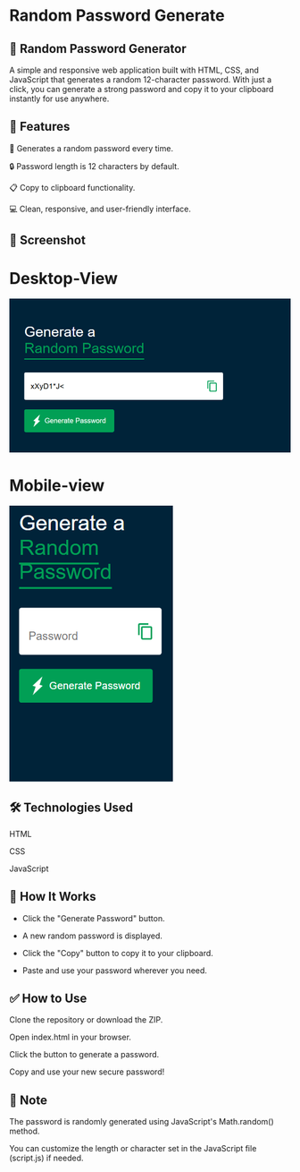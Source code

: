 # Random Password Generate

## 🔐 Random Password Generator
A simple and responsive web application built with HTML, CSS, and JavaScript that generates a random 12-character password. With just a click, you can generate a strong password and copy it to your clipboard instantly for use anywhere.

## 🚀 Features
🔄 Generates a random password every time.

🔒 Password length is 12 characters by default.

📋 Copy to clipboard functionality.

💻 Clean, responsive, and user-friendly interface.

## 📸 Screenshot
  # Desktop-View
  ![Screenshot](images/desktopview.png)
  # Mobile-view
  ![Screenshot](images/mobileview.png)
##
## 🛠️ Technologies Used
HTML

CSS

JavaScript

## 🧠 How It Works
- Click the "Generate Password" button.

- A new random password is displayed.

- Click the "Copy" button to copy it to your clipboard.

- Paste and use your password wherever you need.


## ✅ How to Use
Clone the repository or download the ZIP.

Open index.html in your browser.

Click the button to generate a password.

Copy and use your new secure password!

## 📌 Note
The password is randomly generated using JavaScript's Math.random() method.

You can customize the length or character set in the JavaScript file (script.js) if needed.
